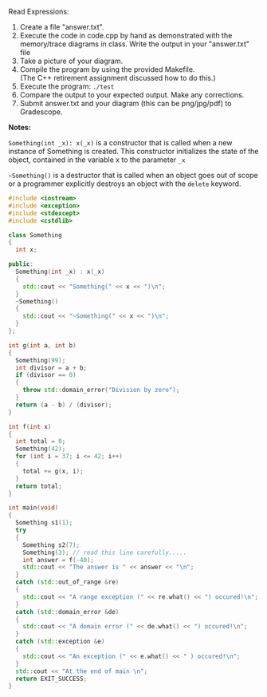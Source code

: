 Read Expressions:

1. Create a file "answer.txt".
2. Execute the code in code.cpp by hand as demonstrated with
   the memory/trace diagrams in class. 
   Write the output in your "answer.txt" file
3. Take a picture of your diagram.
4. Compile the program by using the provided Makefile.  
   (The C++ retirement assignment discussed how to do this.)
5. Execute the program: `./test`
6. Compare the output to your expected output.  Make any corrections.
7. Submit answer.txt and your diagram (this can be png/jpg/pdf) to Gradescope.

**Notes:**

`Something(int _x): x(_x)` is a constructor that is called when a new 
instance of Something is created. This constructor initializes the state 
of the object, contained in the variable x to the parameter `_x`

`~Something()` is a destructor that is called when an object goes out of 
scope or a programmer explicitly destroys an object with the `delete` keyword.

```c++
#include <iostream>
#include <exception>
#include <stdexcept>
#include <cstdlib>

class Something
{
  int x;

public:
  Something(int _x) : x(_x)
  {
    std::cout << "Something(" << x << ")\n";
  }
  ~Something()
  {
    std::cout << "~Something(" << x << ")\n";
  }
};

int g(int a, int b)
{
  Something(99);
  int divisor = a + b;
  if (divisor == 0)
  {
    throw std::domain_error("Division by zero");
  }
  return (a - b) / (divisor);
}

int f(int x)
{
  int total = 0;
  Something(42);
  for (int i = 37; i <= 42; i++)
  {
    total += g(x, i);
  }
  return total;
}

int main(void)
{
  Something s1(1);
  try
  {
    Something s2(7);
    Something(3); // read this line carefully.....
    int answer = f(-40);
    std::cout << "The answer is " << answer << "\n";
  }
  catch (std::out_of_range &re)
  {
    std::cout << "A range exception (" << re.what() << ") occured!\n";
  }
  catch (std::domain_error &de)
  {
    std::cout << "A domain error (" << de.what() << ") occured!\n";
  }
  catch (std::exception &e)
  {
    std::cout << "An exception (" << e.what() << " ) occured!\n";
  }
  std::cout << "At the end of main \n";
  return EXIT_SUCCESS;
}
```